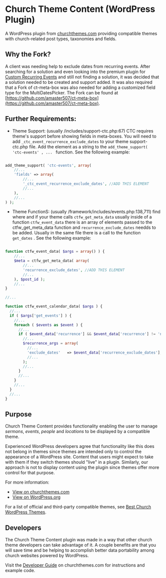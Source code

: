Church Theme Content (WordPress Plugin)
=============================

A WordPress plugin from [churchthemes.com](https://churchthemes.com) providing compatible themes with church-related post types, taxonomies and fields.

Why the Fork?
-------------

A client was needing help to exclude dates from recurring events. After searching for a solution and even looking into the premium plugin for [Custom Recurring Events](https://churchthemes.com/plugins/custom-recurring-events/) and still not finding a solution, it was decided that a solution needed to be created and support added. It was also required that a Fork of ct-meta-box was also needed for adding a customized field type for the MultiDatesPicker. The Fork can be found at [https://github.com/amaster507/ct-meta-box](https://github.com/amaster507/ct-meta-box).

Further Requirements:
---------------------

* Theme Support: (usually /includes/support-ctc.php:67) CTC requires theme's support before showing fields in meta-boxes. You will need to add `_ctc_event_recurrence_exclude_dates` to your theme support-ctc.php file. Add the element as a string to the `add_theme_support( 'ctc-events' , ... ` function. See the following example:

```php

add_theme_support( 'ctc-events', array(
	//...
	'fields' => array(
		//...
		'_ctc_event_recurrence_exclude_dates', //ADD THIS ELEMENT
		//...
	),
	//...
) );

```

* Theme FunctionS: (usually /framework/includes/events.php:138,711) find where and if your theme calls `ctfw_get_meta_data` usually inside of a function `ctfw_event_data` there is an array of elements passed to the ctfw_get_meta_data function and `recurrence_exclude_dates` needds to be added. Usually in the same file there is a call to the function `get_dates`    . See the following example:

```php

function ctfw_event_data( $args = array() ) {
	//...
	$meta = ctfw_get_meta_data( array(
		//...
		'recurrence_exclude_dates',	//ADD THIS ELEMENT
		//...
	), $post_id );
	//...
}

//...

function ctfw_event_calendar_data( $args ) {
  //...
  if ( $args['get_events'] ) {
    //...
    foreach ( $events as $event ) {
      //...
      if ( $event_data['recurrence'] && $event_data['recurrence'] != 'none' ) {
        //...
        $recurrence_args = array(
          //...
          'exclude_dates'	=> $event_data['recurrence_exclude_dates'],	//ADD THIS ELEMENT
          //...
        );
        //...
      }
      //...
    }
    //...
  }
  //...
}

```

Purpose
-------

Church Theme Content provides functionality enabling the user to manage *sermons*, *events*, *people* and *locations* to be displayed by a compatible theme.

Experienced WordPress developers agree that functionality like this does not belong in themes since themes are intended only to control the appearance of a WordPress site. Content that users might expect to take with them if they switch themes should "live" in a plugin. Similarly, our approach is not to display content using the plugin since themes offer more control for that purpose.

For more information:

* [View on churchthemes.com](https://churchthemes.com/plugins/church-theme-content/)
* [View on WordPress.org](http://wordpress.org/plugins/church-theme-content)

For a list of official and third-party compatible themes, see [Best Church WordPress Themes](https://churchthemes.com/best-church-wordpress-themes/).

Developers
----------

The Church Theme Content plugin was made in a way that other church theme developers can take advantage of it. A couple benefits are that you will save time and be helping to accomplish better data portability among church websites powered by WordPress.

Visit the [Developer Guide](https://churchthemes.com/guides/developer/church-theme-content/) on churchthemes.com for instructions and example code.

